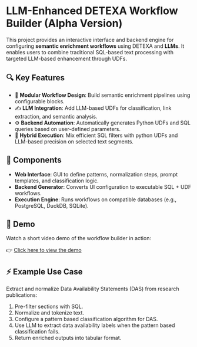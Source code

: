 # LLM-Enhanced DETEXA Workflow Builder (Alpha Version)

This project provides an interactive interface and backend engine for configuring **semantic enrichment workflows** using DETEXA and **LLMs**. It enables users to combine traditional SQL-based text processing with targeted LLM-based enhancement through UDFs.

## 🔍 Key Features

- 🧱 **Modular Workflow Design**: Build semantic enrichment pipelines using configurable blocks.
- ✍️ **LLM Integration**: Add LLM-based UDFs for classification, link extraction, and semantic analysis.
- ⚙️ **Backend Automation**: Automatically generates Python UDFs and SQL queries based on user-defined parameters.
- 🧪 **Hybrid Execution**: Mix efficient SQL filters with python UDFs and LLM-based precision on selected text segments.

## 🧰 Components

- **Web Interface**: GUI to define patterns, normalization steps, prompt templates, and classification logic.
- **Backend Generator**: Converts UI configuration to executable SQL + UDF workflows.
- **Execution Engine**: Runs workflows on compatible databases (e.g., PostgreSQL, DuckDB, SQLite).

## 🎥 Demo

Watch a short video demo of the workflow builder in action:

👉 [Click here to view the demo](https://doi.org/10.5281/zenodo.16450765
)

## ⚡ Example Use Case

Extract and normalize Data Availability Statements (DAS) from research publications:
1. Pre-filter sections with SQL.
2. Normalize and tokenize text.
3. Configure a pattern based classification algorithm for DAS.
4. Use LLM to extract data availability labels when the pattern based classification fails.
5. Return enriched outputs into tabular format.


